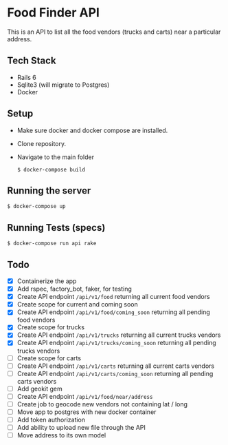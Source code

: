 # Food Finder API

This is an API to list all the food vendors (trucks and carts) near a particular address.

## Tech Stack

- Rails 6
- Sqlite3 (will migrate to Postgres)
- Docker

## Setup

- Make sure docker and docker compose are installed.
- Clone repository.
- Navigate to the main folder

  `$ docker-compose build`

## Running the server

`$ docker-compose up`

## Running Tests (specs)

`$ docker-compose run api rake`

## Todo

- [x] Containerize the app
- [x] Add rspec, factory_bot, faker, for testing
- [x] Create API endpoint `/api/v1/food` returning all current food vendors
- [x] Create scope for current and coming soon
- [x] Create API endpoint `/api/v1/food/coming_soon` returning all pending food vendors
- [x] Create scope for trucks
- [x] Create API endpoint `/api/v1/trucks` returning all current trucks vendors
- [x] Create API endpoint `/api/v1/trucks/coming_soon` returning all pending trucks vendors
- [ ] Create scope for carts
- [ ] Create API endpoint `/api/v1/carts` returning all current carts vendors
- [ ] Create API endpoint `/api/v1/carts/coming_soon` returning all pending carts vendors
- [ ] Add geokit gem
- [ ] Create API endpoint `/api/v1/food/near/address`
- [ ] Create job to geocode new vendors not containing lat / long
- [ ] Move app to postgres with new docker container
- [ ] Add token authorization
- [ ] Add ability to upload new file through the API
- [ ] Move address to its own model
